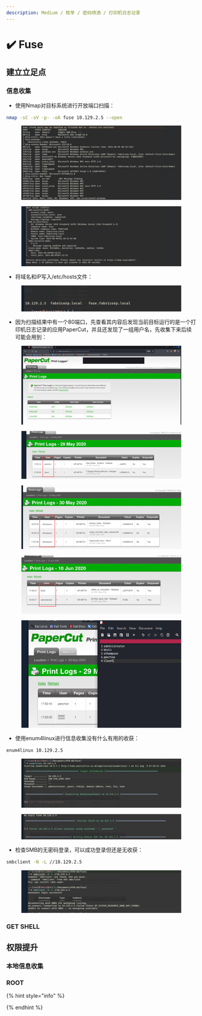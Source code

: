 ```yaml
---
description: Medium / 枚举 / 密码喷洒 / 打印机日志记录
---
```


# ✔️ Fuse

## 建立立足点

### 信息收集

* 使用Nmap对目标系统进行开放端口扫描：

```bash
nmap -sC -sV -p- -oA fuse 10.129.2.5 --open
```

<figure><img src="../../.gitbook/assets/1 (1).png" alt=""><figcaption></figcaption></figure>

<figure><img src="../../.gitbook/assets/2.png" alt=""><figcaption></figcaption></figure>

* 将域名和IP写入/etc/hosts文件：

<figure><img src="../../.gitbook/assets/3.png" alt=""><figcaption></figcaption></figure>

* 因为扫描结果中有一个80端口，先查看其内容后发现当前目标运行的是一个打印机日志记录的应用PaperCut，并且还发现了一组用户名，先收集下来后续可能会用到：

<figure><img src="../../.gitbook/assets/4.png" alt=""><figcaption></figcaption></figure>

<figure><img src="../../.gitbook/assets/5.png" alt=""><figcaption></figcaption></figure>

<figure><img src="../../.gitbook/assets/6.png" alt=""><figcaption></figcaption></figure>

<figure><img src="../../.gitbook/assets/7.png" alt=""><figcaption></figcaption></figure>

<figure><img src="../../.gitbook/assets/8 (13).png" alt=""><figcaption></figcaption></figure>

* 使用enum4linux进行信息收集没有什么有用的收获：

```bash
enum4linux 10.129.2.5
```

<figure><img src="../../.gitbook/assets/9 (10).png" alt=""><figcaption></figcaption></figure>

<figure><img src="../../.gitbook/assets/10 (11).png" alt=""><figcaption></figcaption></figure>

* 检查SMB的无密码登录，可以成功登录但还是无收获：

```bash
smbclient -N -L //10.129.2.5
```

<figure><img src="../../.gitbook/assets/11 (10).png" alt=""><figcaption></figcaption></figure>













### GET SHELL











## 权限提升

### 本地信息收集













### ROOT













{% hint style="info" %}

{% endhint %}
